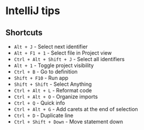 # IntelliJ tips

## Shortcuts

- `Alt + J` - Select next identifier
- `Alt + F1 + 1` - Select file in Project view
- `Ctrl + Alt + Shift + J` - Select all identifiers
- `Alt + 1` - Toggle project visibility
- `Ctrl + B` - Go to definition
- `Shift + F10` - Run app
- `Shift + Shift` - Select Anything
- `Ctrl + Alt + L` - Reformat code
- `Ctrl + Alt + O` - Organize imports
- `Ctrl + Q` - Quick info
- `Ctrl + Alt + G` - Add carets at the end of selection
- `Ctrl + D` - Duplicate line
- `Ctrl + Shift + Down` - Move statement down
